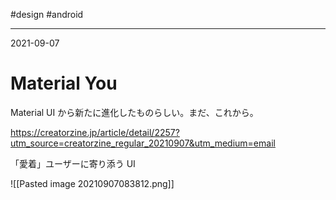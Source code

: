 #design #android 

---
2021-09-07

# Material You

Material UI から新たに進化したものらしい。まだ、これから。

https://creatorzine.jp/article/detail/2257?utm_source=creatorzine_regular_20210907&utm_medium=email

「愛着」ユーザーに寄り添う UI

![[Pasted image 20210907083812.png]]

